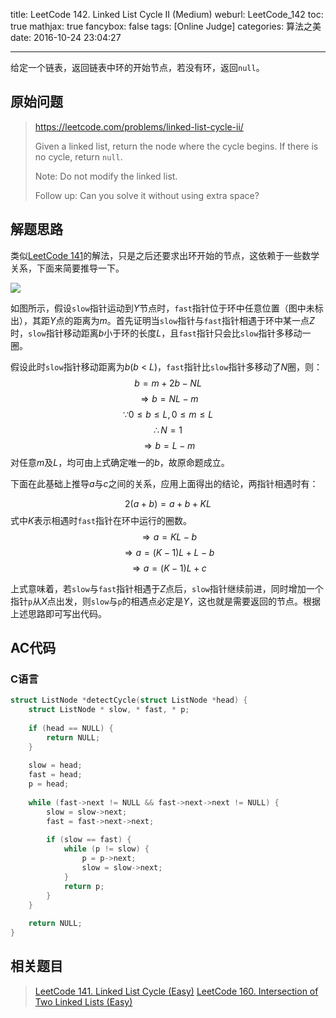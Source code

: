 title: LeetCode 142. Linked List Cycle II (Medium)
weburl: LeetCode_142
toc: true
mathjax: true
fancybox: false
tags: [Online Judge]
categories: 算法之美
date: 2016-10-24 23:04:27

---

给定一个链表，返回链表中环的开始节点，若没有环，返回`null`。

<!--more-->

## 原始问题

> https://leetcode.com/problems/linked-list-cycle-ii/
>
> Given a linked list, return the node where the cycle begins. If there is no cycle, return `null`.
> 
> Note: Do not modify the linked list.
> 
> Follow up:
> Can you solve it without using extra space?


## 解题思路

类似[LeetCode 141](/2016/10/24/LeetCode_141/)的解法，只是之后还要求出环开始的节点，这依赖于一些数学关系，下面来简要推导一下。

![](https://pic.gaomf.store/05171805-64db9f059a1641e7afaf3dd8223c4fe7.jpg)

如图所示，假设`slow`指针运动到$Y$节点时，`fast`指针位于环中任意位置（图中未标出），其距$Y$点的距离为$m$。首先证明当`slow`指针与`fast`指针相遇于环中某一点$Z$时，`slow`指针移动距离$b$小于环的长度$L$，且`fast`指针只会比`slow`指针多移动一圈。

假设此时`slow`指针移动距离为$b$($b$ < $L$)，`fast`指针比`slow`指针多移动了$N$圈，则：
$$b=m+2b-NL$$
$$\Rightarrow b=NL-m$$
$$\because 0 \leqslant b \leqslant L, 0 \leqslant m \leqslant L$$
$$\therefore N = 1$$
$$\Rightarrow b=L-m$$
对任意$m$及$L$，均可由上式确定唯一的$b$，故原命题成立。

下面在此基础上推导$a$与$c$之间的关系，应用上面得出的结论，两指针相遇时有：

$$2(a+b)=a+b+KL$$
式中$K$表示相遇时`fast`指针在环中运行的圈数。
$$\Rightarrow a=KL-b$$
$$\Rightarrow a=(K-1)L+L-b$$
$$\Rightarrow a=(K-1)L+c$$

上式意味着，若`slow`与`fast`指针相遇于$Z$点后，`slow`指针继续前进，同时增加一个指针`p`从$X$点出发，则`slow`与`p`的相遇点必定是$Y$，这也就是需要返回的节点。根据上述思路即可写出代码。

## AC代码

### C语言

```C
struct ListNode *detectCycle(struct ListNode *head) {
    struct ListNode * slow, * fast, * p;
    
    if (head == NULL) {
        return NULL;
    }
    
    slow = head;
    fast = head;
    p = head;
    
    while (fast->next != NULL && fast->next->next != NULL) {
        slow = slow->next;
        fast = fast->next->next;
        
        if (slow == fast) {
            while (p != slow) {
                p = p->next;
                slow = slow->next;
            }
            return p;
        }
    }
    
    return NULL;
}
```

## 相关题目

> [LeetCode 141. Linked List Cycle (Easy)](/2016/10/24/LeetCode_141/)
> [LeetCode 160. Intersection of Two Linked Lists (Easy)](/2016/10/25/LeetCode_160/)
